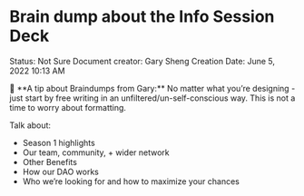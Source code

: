 # Brain dump about the Info Session Deck

Status: Not Sure
Document creator: Gary Sheng
Creation Date: June 5, 2022 10:13 AM

<aside>
🧠 **A tip about Braindumps from Gary:** No matter what you’re designing - just start by free writing in an unfiltered/un-self-conscious way. This is not a time to worry about formatting.

</aside>

Talk about:

- Season 1 highlights
- Our team, community, + wider network
- Other Benefits
- How our DAO works
- Who we’re looking for and how to maximize your chances
